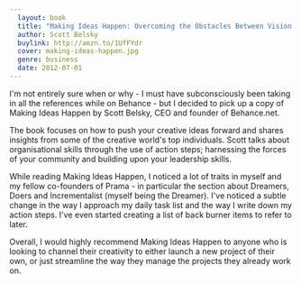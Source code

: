 ```yaml
---
  layout: book
  title: "Making Ideas Happen: Overcoming the Obstacles Between Vision and Reality"
  author: Scott Belsky
  buylink: http://amzn.to/1UfFYdr
  cover: making-ideas-happen.jpg
  genre: business
  date: 2012-07-01
---
```


I'm not entirely sure when or why - I must have subconsciously been taking in all the references while on Behance - but I decided to pick up a copy of Making Ideas Happen by Scott Belsky, CEO and founder of Behance.net.

The book focuses on how to push your creative ideas forward and shares insights from some of the creative world's top individuals. Scott talks about organisational skills through the use of action steps; harnessing the forces of your community and building upon your leadership skills.

While reading Making Ideas Happen, I noticed a lot of traits in myself and my fellow co-founders of Prama - in particular the section about Dreamers, Doers and Incrementalist (myself being the Dreamer). I've noticed a subtle change in the way I approach my daily task list and the way I write down my action steps. I've even started creating a list of back burner items to refer to later.

Overall, I would highly recommend Making Ideas Happen to anyone who is looking to channel their creativity to either launch a new project of their own, or just streamline the way they manage the projects they already work on.
